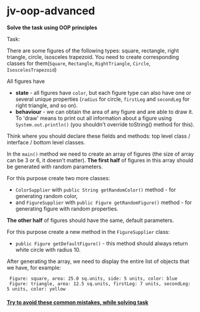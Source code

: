
# jv-oop-advanced

__Solve the task using OOP principles__

Task:

There are some figures of the following types: square, rectangle, right triangle, circle, isosceles trapezoid.
You need to create corresponding classes for them(`Square`, `Rectangle`, `RightTriangle`, `Circle`, `IsoscelesTrapezoid`)

All figures have 
- **state** - all figures have `color`, but each figure type can also have one or several unique properties (`radius` for circle, `firstLeg` and `secondLeg` for right triangle, and so on).
- **behaviour** - we can obtain the area of any figure and are able to draw it. To 'draw' means to print out all information about a figure using `System.out.println()` (you shouldn't override toString() method for this). 
   
Think where you should declare these fields and methods: top level class / interface / bottom level classes.  

In the `main()` method we need to create an array of figures (the size of array can be 3 or 6, it doesn't matter).
**The first half** of figures in this array should be generated with random parameters. 

For this purpose create two more classes:
- `ColorSupplier` with `public String getRandomColor()` method - for generating random color, 
- and `FigureSupplier` with `public Figure getRandomFigure()` method - for generating figure with random properties.

**The other half** of figures should have the same, default parameters. 

For this purpose create a new method in the `FigureSupplier` class:
- `public Figure getDefaultFigure()` - this method should always return white circle with radius 10.

After generating the array, we need to display the entire list of objects that we have, for example:

```
 Figure: square, area: 25.0 sq.units, side: 5 units, color: blue
 Figure: triangle, area: 12.5 sq.units, firstLeg: 7 units, secondLeg: 5 units, color: yellow
```

#### [Try to avoid these common mistakes, while solving task](https://mate-academy.github.io/jv-program-common-mistakes/java-core/abstract-class-interface/oop-advanced)
